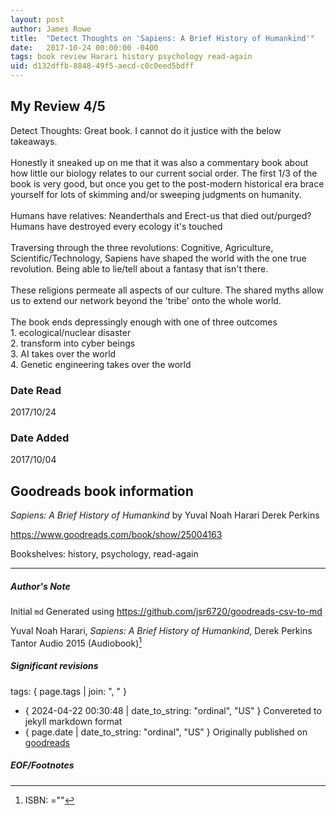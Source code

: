 ```yaml
---
layout: post
author: James Rowe
title:  "Detect Thoughts on 'Sapiens: A Brief History of Humankind'"
date:   2017-10-24 00:00:00 -0400
tags: book review Harari history psychology read-again
uid: d132dffb-8848-49f5-aecd-c0c0eed5bdff
---
```


<!-- highly dependent on how you personally use jekyll templates, and how you want this to show up -->

## My Review 4/5

Detect Thoughts: Great book. I cannot do it justice with the below takeaways.<br/><br/>Honestly it sneaked up on me that it was also a commentary book about how little our biology relates to our current social order. The first 1/3 of the book is very good, but once you get to the post-modern historical era brace yourself for lots of skimming and/or sweeping judgments on humanity.<br/><br/>Humans have relatives: Neanderthals and Erect-us that died out/purged?<br/>Humans have destroyed every ecology it's touched<br/><br/>Traversing through the three revolutions: Cognitive, Agriculture, Scientific/Technology, Sapiens have shaped the world with the one true revolution. Being able to lie/tell about a fantasy that isn't there.<br/><br/>These religions permeate all aspects of our culture. The shared myths allow us to extend our network beyond the 'tribe' onto the whole world.<br/><br/>The book ends depressingly enough with one of three outcomes<br/>1. ecological/nuclear disaster<br/>2. transform into cyber beings<br/>3. AI takes over the world<br/>4. Genetic engineering takes over the world

### Date Read
2017/10/24

### Date Added
2017/10/04

## Goodreads book information

*Sapiens: A Brief History of Humankind* by Yuval Noah Harari
Derek Perkins

https://www.goodreads.com/book/show/25004163

Bookshelves: history, psychology, read-again

---

##### Author's Note

Initial `md` Generated using https://github.com/jsr6720/goodreads-csv-to-md

Yuval Noah Harari, *Sapiens: A Brief History of Humankind*, Derek Perkins Tantor Audio 2015 (Audiobook)[^1]

##### Significant revisions

tags: { page.tags | join: ", " } <!-- todo move this somewhere -->

- { 2024-04-22 00:30:48 | date_to_string: "ordinal", "US" } Convereted to jekyll markdown format 
- { page.date | date_to_string: "ordinal", "US" } Originally published on [goodreads](https://www.goodreads.com)

##### EOF/Footnotes

[^1]: ISBN: =""